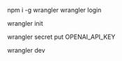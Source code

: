 npm i -g wrangler
wrangler login

wrangler init

wrangler secret put OPENAI_API_KEY



wrangler dev
